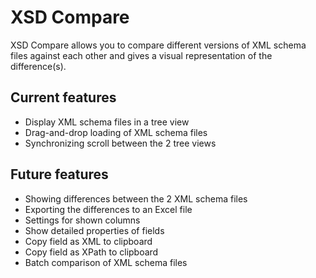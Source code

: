 # XSD Compare
XSD Compare allows you to compare different versions of XML schema files against each other and gives a visual representation of the difference(s).

## Current features
* Display XML schema files in a tree view
* Drag-and-drop loading of XML schema files
* Synchronizing scroll between the 2 tree views

## Future features
* Showing differences between the 2 XML schema files
* Exporting the differences to an Excel file
* Settings for shown columns
* Show detailed properties of fields
* Copy field as XML to clipboard
* Copy field as XPath to clipboard
* Batch comparison of XML schema files
